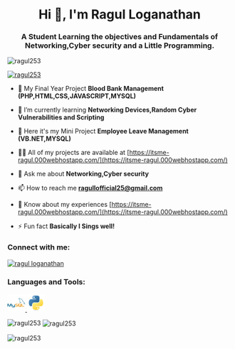 <h1 align="center">Hi 👋, I'm Ragul Loganathan</h1>
<h3 align="center">A Student Learning the objectives and Fundamentals of Networking,Cyber security and a Little Programming.</h3>

<p align="left"> <img src="https://komarev.com/ghpvc/?username=ragul253&label=Profile%20views&color=0e75b6&style=flat" alt="ragul253" /> </p>

<p align="left"> <a href="https://github.com/ryo-ma/github-profile-trophy"><img src="https://github-profile-trophy.vercel.app/?username=ragul253" alt="ragul253" /></a> </p>

- 🔭 My Final Year Project **Blood Bank Management (PHP,HTML,CSS,JAVASCRIPT,MYSQL)**

- 🌱 I’m currently learning **Networking Devices,Random Cyber Vulnerabilities and Scripting**

- 👯 Here it's my Mini Project **Employee Leave Management (VB.NET,MYSQL)**

- 👨‍💻 All of my projects are available at [https://itsme-ragul.000webhostapp.com/](https://itsme-ragul.000webhostapp.com/)

- 💬 Ask me about **Networking,Cyber security**

- 📫 How to reach me **ragullofficial25@gmail.com**

- 📄 Know about my experiences [https://itsme-ragul.000webhostapp.com/](https://itsme-ragul.000webhostapp.com/)

- ⚡ Fun fact **Basically I Sings well!**

<h3 align="left">Connect with me:</h3>
<p align="left">
<a href="https://linkedin.com/in/ragul loganathan" target="blank"><img align="center" src="https://raw.githubusercontent.com/rahuldkjain/github-profile-readme-generator/master/src/images/icons/Social/linked-in-alt.svg" alt="ragul loganathan" height="30" width="40" /></a>
</p>

<h3 align="left">Languages and Tools:</h3>
<p align="left"> <a href="https://www.mysql.com/" target="_blank" rel="noreferrer"> <img src="https://raw.githubusercontent.com/devicons/devicon/master/icons/mysql/mysql-original-wordmark.svg" alt="mysql" width="40" height="40"/> </a> <a href="https://www.python.org" target="_blank" rel="noreferrer"> <img src="https://raw.githubusercontent.com/devicons/devicon/master/icons/python/python-original.svg" alt="python" width="40" height="40"/> </a> </p>

<p><img align="left" src="https://github-readme-stats.vercel.app/api/top-langs?username=ragul253&show_icons=true&locale=en&layout=compact" alt="ragul253" /></p>

<p>&nbsp;<img align="center" src="https://github-readme-stats.vercel.app/api?username=ragul253&show_icons=true&locale=en" alt="ragul253" /></p>

<p><img align="center" src="https://github-readme-streak-stats.herokuapp.com/?user=ragul253&" alt="ragul253" /></p>
